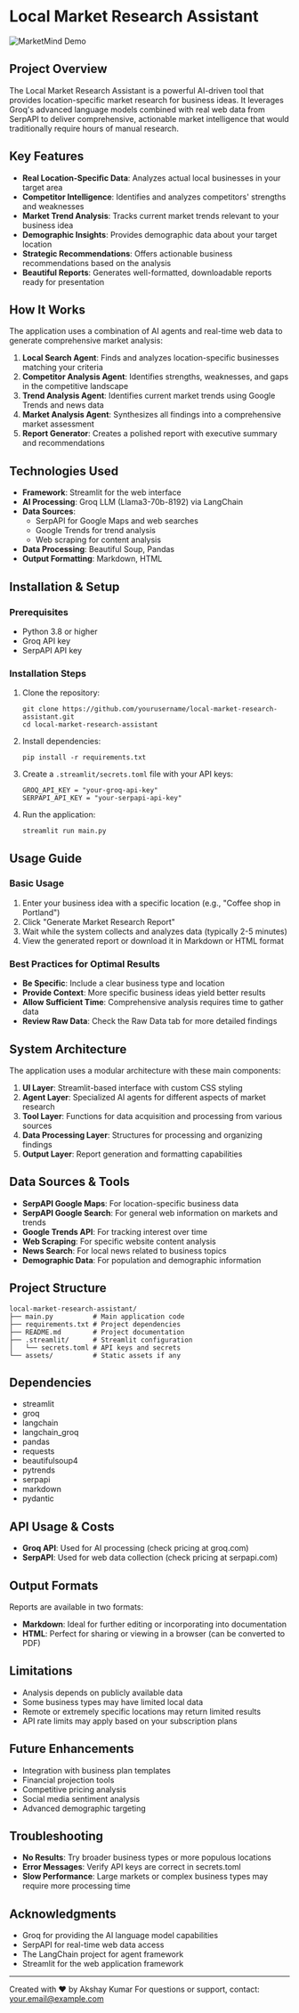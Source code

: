 # Local Market Research Assistant

![MarketMind Demo](assets/marketmind.gif)

## Project Overview
The Local Market Research Assistant is a powerful AI-driven tool that provides location-specific market research for business ideas. It leverages Groq's advanced language models combined with real web data from SerpAPI to deliver comprehensive, actionable market intelligence that would traditionally require hours of manual research.

## Key Features
- **Real Location-Specific Data**: Analyzes actual local businesses in your target area
- **Competitor Intelligence**: Identifies and analyzes competitors' strengths and weaknesses
- **Market Trend Analysis**: Tracks current market trends relevant to your business idea
- **Demographic Insights**: Provides demographic data about your target location
- **Strategic Recommendations**: Offers actionable business recommendations based on the analysis
- **Beautiful Reports**: Generates well-formatted, downloadable reports ready for presentation

## How It Works
The application uses a combination of AI agents and real-time web data to generate comprehensive market analysis:

1. **Local Search Agent**: Finds and analyzes location-specific businesses matching your criteria
2. **Competitor Analysis Agent**: Identifies strengths, weaknesses, and gaps in the competitive landscape
3. **Trend Analysis Agent**: Identifies current market trends using Google Trends and news data
4. **Market Analysis Agent**: Synthesizes all findings into a comprehensive market assessment
5. **Report Generator**: Creates a polished report with executive summary and recommendations

## Technologies Used
- **Framework**: Streamlit for the web interface
- **AI Processing**: Groq LLM (Llama3-70b-8192) via LangChain
- **Data Sources**:
  - SerpAPI for Google Maps and web searches
  - Google Trends for trend analysis
  - Web scraping for content analysis
- **Data Processing**: Beautiful Soup, Pandas
- **Output Formatting**: Markdown, HTML

## Installation & Setup

### Prerequisites
- Python 3.8 or higher
- Groq API key
- SerpAPI API key

### Installation Steps
1. Clone the repository:
   ```
   git clone https://github.com/yourusername/local-market-research-assistant.git
   cd local-market-research-assistant
   ```

2. Install dependencies:
   ```
   pip install -r requirements.txt
   ```

3. Create a `.streamlit/secrets.toml` file with your API keys:
   ```
   GROQ_API_KEY = "your-groq-api-key"
   SERPAPI_API_KEY = "your-serpapi-api-key"
   ```

4. Run the application:
   ```
   streamlit run main.py
   ```

## Usage Guide

### Basic Usage
1. Enter your business idea with a specific location (e.g., "Coffee shop in Portland")
2. Click "Generate Market Research Report"
3. Wait while the system collects and analyzes data (typically 2-5 minutes)
4. View the generated report or download it in Markdown or HTML format

### Best Practices for Optimal Results
- **Be Specific**: Include a clear business type and location
- **Provide Context**: More specific business ideas yield better results
- **Allow Sufficient Time**: Comprehensive analysis requires time to gather data
- **Review Raw Data**: Check the Raw Data tab for more detailed findings

## System Architecture
The application uses a modular architecture with these main components:

1. **UI Layer**: Streamlit-based interface with custom CSS styling
2. **Agent Layer**: Specialized AI agents for different aspects of market research
3. **Tool Layer**: Functions for data acquisition and processing from various sources
4. **Data Processing Layer**: Structures for processing and organizing findings
5. **Output Layer**: Report generation and formatting capabilities

## Data Sources & Tools
- **SerpAPI Google Maps**: For location-specific business data
- **SerpAPI Google Search**: For general web information on markets and trends
- **Google Trends API**: For tracking interest over time
- **Web Scraping**: For specific website content analysis
- **News Search**: For local news related to business topics
- **Demographic Data**: For population and demographic information

## Project Structure
```
local-market-research-assistant/
├── main.py          # Main application code
├── requirements.txt # Project dependencies
├── README.md        # Project documentation
├── .streamlit/      # Streamlit configuration
│   └── secrets.toml # API keys and secrets
└── assets/          # Static assets if any
```

## Dependencies
- streamlit
- groq
- langchain
- langchain_groq
- pandas
- requests
- beautifulsoup4
- pytrends
- serpapi
- markdown
- pydantic

## API Usage & Costs
- **Groq API**: Used for AI processing (check pricing at groq.com)
- **SerpAPI**: Used for web data collection (check pricing at serpapi.com)

## Output Formats
Reports are available in two formats:
- **Markdown**: Ideal for further editing or incorporating into documentation
- **HTML**: Perfect for sharing or viewing in a browser (can be converted to PDF)

## Limitations
- Analysis depends on publicly available data
- Some business types may have limited local data
- Remote or extremely specific locations may return limited results
- API rate limits may apply based on your subscription plans

## Future Enhancements
- Integration with business plan templates
- Financial projection tools
- Competitive pricing analysis
- Social media sentiment analysis
- Advanced demographic targeting

## Troubleshooting
- **No Results**: Try broader business types or more populous locations
- **Error Messages**: Verify API keys are correct in secrets.toml
- **Slow Performance**: Large markets or complex business types may require more processing time


## Acknowledgments
- Groq for providing the AI language model capabilities
- SerpAPI for real-time web data access
- The LangChain project for agent framework
- Streamlit for the web application framework

---

Created with ❤️ by Akshay Kumar
For questions or support, contact: your.email@example.com
